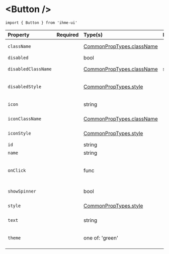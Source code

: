 \<Button />
=====================
`import { Button } from 'ihme-ui'`

Property | Required | Type(s) | Defaults | Description
:---    |:---      |:---     |:---      |:---
`className` |  | [CommonPropTypes.className](https://github.com/ihmeuw/ihme-ui/blob/master/src/utils/props.js#L11) |  | className applied to button
`disabled` |  | bool |  | set button as disabled
`disabledClassName` |  | [CommonPropTypes.className](https://github.com/ihmeuw/ihme-ui/blob/master/src/utils/props.js#L11) | styles.disabled | className applied to button when disabled
`disabledStyle` |  | [CommonPropTypes.style](https://github.com/ihmeuw/ihme-ui/blob/master/src/utils/props.js#L16) |  | inline styles to apply to outermost svg element when disabled
`icon` |  | string |  | path to image to render within button tag
`iconClassName` |  | [CommonPropTypes.className](https://github.com/ihmeuw/ihme-ui/blob/master/src/utils/props.js#L11) |  | className applied to icon
`iconStyle` |  | [CommonPropTypes.style](https://github.com/ihmeuw/ihme-ui/blob/master/src/utils/props.js#L16) |  | inline styles to apply to icon
`id` |  | string |  | id value for button
`name` |  | string |  | [name of button](https://www.w3.org/TR/2011/WD-html5-20110525/association-of-controls-and-forms.html#attr-fe-name)
`onClick` |  | func |  | executed on click;<br />signature: function(SyntheticEvent) {...}
`showSpinner` |  | bool |  | display a loading indicator
`style` |  | [CommonPropTypes.style](https://github.com/ihmeuw/ihme-ui/blob/master/src/utils/props.js#L16) |  | inline styles to apply to button
`text` |  | string |  | text to render within button tag
`theme` |  | one of: 'green' |  | color scheme of component (see button.css)
